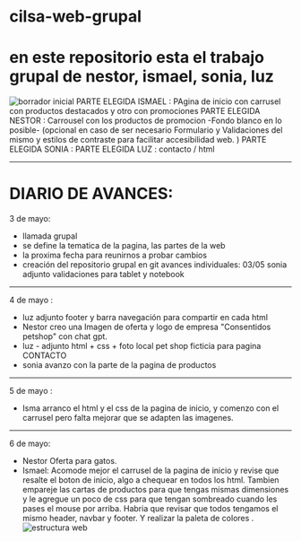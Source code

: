 # cilsa-web-grupal
# en este repositorio esta el trabajo grupal de nestor, ismael, sonia, luz
![borrador inicial](https://github.com/user-attachments/assets/97cabee3-a20f-4dbc-9d00-44c3a029213c)
PARTE ELEGIDA ISMAEL : PAgina de inicio con carrusel con productos destacados y otro con promociones
PARTE ELEGIDA NESTOR : Carrousel con los productos de promocion -Fondo blanco en lo posible- (opcional en caso de ser necesario Formulario y Validaciones del mismo y estilos de contraste para facilitar accesibilidad web. )
PARTE ELEGIDA SONIA : 
PARTE ELEGIDA LUZ : contacto / html 
**********************
# DIARIO DE AVANCES: 
3 de mayo: 
* llamada grupal
* se define la tematica de la pagina, las partes de la web
* la proxima fecha para reunirnos a probar cambios
*  creación del repositorio grupal en git 
avances individuales: 03/05 sonia adjunto validaciones para tablet y notebook 
***********************
4 de mayo :
* luz adjunto footer y barra navegación para compartir en cada html 
* Nestor creo una Imagen de oferta y logo de empresa "Consentidos petshop" con chat gpt.
* luz - adjunto html + css + foto local pet shop ficticia para pagina CONTACTO 
* sonia avanzo con la parte de la pagina de productos
***********************
5 de mayo :
* Isma arranco el html y el css de la pagina de inicio, y comenzo con el carrusel pero falta mejorar que se adapten las imagenes.
***********************
6 de mayo: 
* Nestor Oferta para gatos.
* Ismael: Acomode mejor el carrusel de la pagina de inicio y revise que resalte el boton de inicio, algo a chequear en todos los html. Tambien empareje las cartas de productos para que tengas mismas dimensiones y le agregue un poco de css para que tengan sombreado cuando les pases el mouse por arriba. Habria que revisar que todos tengamos el mismo header, navbar y footer. Y realizar la paleta de colores .
![estructura web](https://github.com/user-attachments/assets/e3a667ab-028f-4b8e-92ab-17cc53b5c8a0)

